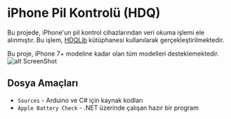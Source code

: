 # iPhone Pil Kontrolü (HDQ)

Bu projede, iPhone'un pil kontrol cihazlarından veri okuma işlemi ele alınmıştır. Bu işlem, [HDQLib](https://github.com/mozzwald/HDQLib) kütüphanesi kullanılarak gerçekleştirilmektedir.

Bu proje, iPhone 7+ modeline kadar olan tüm modelleri desteklemektedir.
![alt ScreenShot](https://github.com/koyuyesil/battery-check-HDQ/blob/main/Screenshot.png?raw=true)

## Dosya Amaçları
* `Sources` - Arduino ve C# için kaynak kodları
* `Apple Battery Check` - .NET üzerinde çalışan hazır bir program
